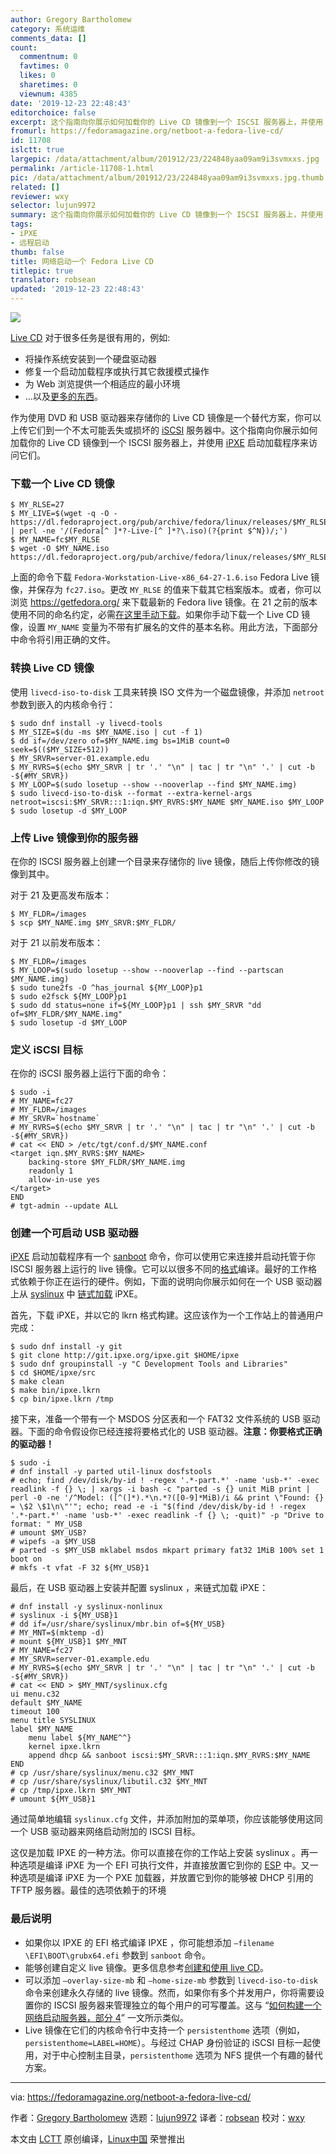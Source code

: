 ```yaml
---
author: Gregory Bartholomew
category: 系统运维
comments_data: []
count:
  commentnum: 0
  favtimes: 0
  likes: 0
  sharetimes: 0
  viewnum: 4385
date: '2019-12-23 22:48:43'
editorchoice: false
excerpt: 这个指南向你展示如何加载你的 Live CD 镜像到一个 ISCSI 服务器上，并使用 iPXE 启动加载程序来访问它们。
fromurl: https://fedoramagazine.org/netboot-a-fedora-live-cd/
id: 11708
islctt: true
largepic: /data/attachment/album/201912/23/224848yaa09am9i3svmxxs.jpg
permalink: /article-11708-1.html
pic: /data/attachment/album/201912/23/224848yaa09am9i3svmxxs.jpg.thumb.jpg
related: []
reviewer: wxy
selector: lujun9972
summary: 这个指南向你展示如何加载你的 Live CD 镜像到一个 ISCSI 服务器上，并使用 iPXE 启动加载程序来访问它们。
tags:
- iPXE
- 远程启动
thumb: false
title: 网络启动一个 Fedora Live CD
titlepic: true
translator: robsean
updated: '2019-12-23 22:48:43'
---
```


![](/data/attachment/album/201912/23/224848yaa09am9i3svmxxs.jpg)


[Live CD](https://en.wikipedia.org/wiki/Live_CD) 对于很多任务是很有用的，例如:


* 将操作系统安装到一个硬盘驱动器
* 修复一个启动加载程序或执行其它救援模式操作
* 为 Web 浏览提供一个相适应的最小环境
* …以及[更多的东西](https://en.wikipedia.org/wiki/Live_CD#Uses)。


作为使用 DVD 和 USB 驱动器来存储你的 Live CD 镜像是一个替代方案，你可以上传它们到一个不太可能丢失或损坏的 [iSCSI](https://en.wikipedia.org/wiki/ISCSI) 服务器中。这个指南向你展示如何加载你的 Live CD 镜像到一个 ISCSI 服务器上，并使用 [iPXE](https://ipxe.org/) 启动加载程序来访问它们。


### 下载一个 Live CD 镜像



```
$ MY_RLSE=27
$ MY_LIVE=$(wget -q -O - https://dl.fedoraproject.org/pub/archive/fedora/linux/releases/$MY_RLSE/Workstation/x86_64/iso | perl -ne '/(Fedora[^ ]*?-Live-[^ ]*?\.iso)(?{print $^N})/;')
$ MY_NAME=fc$MY_RLSE 
$ wget -O $MY_NAME.iso https://dl.fedoraproject.org/pub/archive/fedora/linux/releases/$MY_RLSE/Workstation/x86_64/iso/$MY_LIVE
```

上面的命令下载 `Fedora-Workstation-Live-x86_64-27-1.6.iso` Fedora Live 镜像，并保存为 `fc27.iso`。更改 `MY_RLSE` 的值来下载其它档案版本。或者，你可以浏览 <https://getfedora.org/> 来下载最新的 Fedora live 镜像。在 21 之前的版本使用不同的命名约定，必需[在这里手动下载](https://dl.fedoraproject.org/pub/archive/fedora/linux/releases/https://dl.fedoraproject.org/pub/archive/fedora/linux/releases/)。如果你手动下载一个 Live CD 镜像，设置 `MY_NAME` 变量为不带有扩展名的文件的基本名称。用此方法，下面部分中命令将引用正确的文件。


### 转换 Live CD 镜像


使用 `livecd-iso-to-disk` 工具来转换 ISO 文件为一个磁盘镜像，并添加 `netroot` 参数到嵌入的内核命令行：



```
$ sudo dnf install -y livecd-tools
$ MY_SIZE=$(du -ms $MY_NAME.iso | cut -f 1)
$ dd if=/dev/zero of=$MY_NAME.img bs=1MiB count=0 seek=$(($MY_SIZE+512)) 
$ MY_SRVR=server-01.example.edu 
$ MY_RVRS=$(echo $MY_SRVR | tr '.' "\n" | tac | tr "\n" '.' | cut -b -${#MY_SRVR}) 
$ MY_LOOP=$(sudo losetup --show --nooverlap --find $MY_NAME.img) 
$ sudo livecd-iso-to-disk --format --extra-kernel-args netroot=iscsi:$MY_SRVR:::1:iqn.$MY_RVRS:$MY_NAME $MY_NAME.iso $MY_LOOP 
$ sudo losetup -d $MY_LOOP
```

### 上传 Live 镜像到你的服务器


在你的 ISCSI 服务器上创建一个目录来存储你的 live 镜像，随后上传你修改的镜像到其中。


对于 21 及更高发布版本：



```
$ MY_FLDR=/images 
$ scp $MY_NAME.img $MY_SRVR:$MY_FLDR/
```

对于 21 以前发布版本：



```
$ MY_FLDR=/images 
$ MY_LOOP=$(sudo losetup --show --nooverlap --find --partscan $MY_NAME.img) 
$ sudo tune2fs -O ^has_journal ${MY_LOOP}p1 
$ sudo e2fsck ${MY_LOOP}p1 
$ sudo dd status=none if=${MY_LOOP}p1 | ssh $MY_SRVR "dd of=$MY_FLDR/$MY_NAME.img" 
$ sudo losetup -d $MY_LOOP
```

### 定义 iSCSI 目标


在你的 iSCSI 服务器上运行下面的命令：



```
$ sudo -i 
# MY_NAME=fc27 
# MY_FLDR=/images 
# MY_SRVR=`hostname` 
# MY_RVRS=$(echo $MY_SRVR | tr '.' "\n" | tac | tr "\n" '.' | cut -b -${#MY_SRVR}) 
# cat << END > /etc/tgt/conf.d/$MY_NAME.conf 
<target iqn.$MY_RVRS:$MY_NAME>
    backing-store $MY_FLDR/$MY_NAME.img
    readonly 1
    allow-in-use yes 
</target> 
END 
# tgt-admin --update ALL
```

### 创建一个可启动 USB 驱动器


[iPXE](https://ipxe.org/) 启动加载程序有一个 [sanboot](http://ipxe.org/cmd/sanboot/) 命令，你可以使用它来连接并启动托管于你 ISCSI 服务器上运行的 live 镜像。它可以以很多不同的[格式](https://ipxe.org/appnote/buildtargets#boot_type)编译。最好的工作格式依赖于你正在运行的硬件。例如，下面的说明向你展示如何在一个 USB 驱动器上从 [syslinux](https://www.syslinux.org/wiki/index.php?title=SYSLINUX) 中 [链式加载](https://en.wikipedia.org/wiki/Chain_loading) iPXE。


首先，下载 iPXE，并以它的 lkrn 格式构建。这应该作为一个工作站上的普通用户完成：



```
$ sudo dnf install -y git 
$ git clone http://git.ipxe.org/ipxe.git $HOME/ipxe 
$ sudo dnf groupinstall -y "C Development Tools and Libraries"
$ cd $HOME/ipxe/src 
$ make clean 
$ make bin/ipxe.lkrn 
$ cp bin/ipxe.lkrn /tmp
```

接下来，准备一个带有一个 MSDOS 分区表和一个 FAT32 文件系统的 USB 驱动器。下面的命令假设你已经连接将要格式化的 USB 驱动器。**注意：你要格式正确的驱动器！**



```
$ sudo -i 
# dnf install -y parted util-linux dosfstools 
# echo; find /dev/disk/by-id ! -regex '.*-part.*' -name 'usb-*' -exec readlink -f {} \; | xargs -i bash -c "parted -s {} unit MiB print | perl -0 -ne '/^Model: ([^(]*).*\n.*?([0-9]*MiB)/i && print \"Found: {} = \$2 \$1\n\"'"; echo; read -e -i "$(find /dev/disk/by-id ! -regex '.*-part.*' -name 'usb-*' -exec readlink -f {} \; -quit)" -p "Drive to format: " MY_USB
# umount $MY_USB? 
# wipefs -a $MY_USB 
# parted -s $MY_USB mklabel msdos mkpart primary fat32 1MiB 100% set 1 boot on 
# mkfs -t vfat -F 32 ${MY_USB}1
```

最后，在 USB 驱动器上安装并配置 syslinux ，来链式加载 iPXE：



```
# dnf install -y syslinux-nonlinux 
# syslinux -i ${MY_USB}1 
# dd if=/usr/share/syslinux/mbr.bin of=${MY_USB} 
# MY_MNT=$(mktemp -d) 
# mount ${MY_USB}1 $MY_MNT 
# MY_NAME=fc27 
# MY_SRVR=server-01.example.edu 
# MY_RVRS=$(echo $MY_SRVR | tr '.' "\n" | tac | tr "\n" '.' | cut -b -${#MY_SRVR}) 
# cat << END > $MY_MNT/syslinux.cfg
ui menu.c32
default $MY_NAME
timeout 100
menu title SYSLINUX
label $MY_NAME
    menu label ${MY_NAME^^}
    kernel ipxe.lkrn
    append dhcp && sanboot iscsi:$MY_SRVR:::1:iqn.$MY_RVRS:$MY_NAME
END 
# cp /usr/share/syslinux/menu.c32 $MY_MNT 
# cp /usr/share/syslinux/libutil.c32 $MY_MNT 
# cp /tmp/ipxe.lkrn $MY_MNT 
# umount ${MY_USB}1
```

通过简单地编辑 `syslinux.cfg` 文件，并添加附加的菜单项，你应该能够使用这同一个 USB 驱动器来网络启动附加的 ISCSI 目标。


这仅是加载 IPXE 的一种方法。你可以直接在你的工作站上安装 syslinux 。再一种选项是编译 iPXE 为一个 EFI 可执行文件，并直接放置它到你的 [ESP](https://en.wikipedia.org/wiki/EFI_system_partition) 中。又一种选项是编译 iPXE 为一个 PXE 加载器，并放置它到你的能够被 DHCP 引用的 TFTP 服务器。最佳的选项依赖于的环境


### 最后说明


* 如果你以 IPXE 的 EFI 格式编译 IPXE ，你可能想添加 `–filename \EFI\BOOT\grubx64.efi` 参数到 `sanboot` 命令。
* 能够创建自定义 live 镜像。更多信息参考[创建和使用 live CD](https://docs.fedoraproject.org/en-US/quick-docs/creating-and-using-a-live-installation-image/#proc_creating-and-using-live-cd)。
* 可以添加 `–overlay-size-mb` 和 `–home-size-mb` 参数到 `livecd-iso-to-disk` 命令来创建永久存储的 live 镜像。然而，如果你有多个并发用户，你将需要设置你的 ISCSI 服务器来管理独立的每个用户的可写覆盖。这与 “[如何构建一个网络启动服务器，部分 4](https://fedoramagazine.org/how-to-build-a-netboot-server-part-4/)” 一文所示类似。
* Live 镜像在它们的内核命令行中支持一个 `persistenthome` 选项（例如， `persistenthome=LABEL=HOME`）。与经过 CHAP 身份验证的 iSCSI 目标一起使用，对于中心控制主目录，`persistenthome` 选项为 NFS 提供一个有趣的替代方案。




---


via: <https://fedoramagazine.org/netboot-a-fedora-live-cd/>


作者：[Gregory Bartholomew](https://fedoramagazine.org/author/glb/) 选题：[lujun9972](https://github.com/lujun9972) 译者：[robsean](https://github.com/robsean) 校对：[wxy](https://github.com/wxys)


本文由 [LCTT](https://github.com/LCTT/TranslateProject) 原创编译，[Linux中国](https://linux.cn/) 荣誉推出